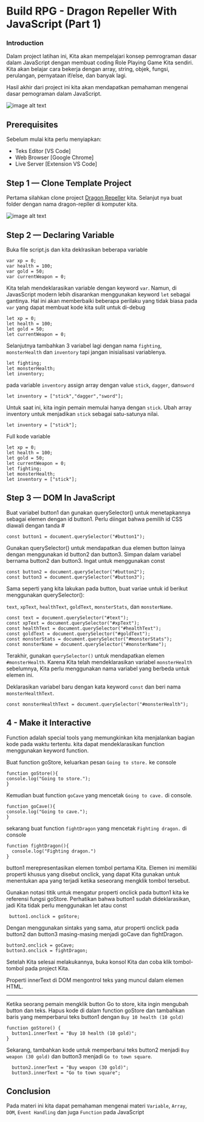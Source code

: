 # Build RPG - Dragon Repeller With JavaScript (Part 1)

### Introduction

Dalam project latihan ini, Kita akan mempelajari konsep pemrograman dasar dalam JavaScript dengan membuat coding Role Playing Game Kita sendiri. Kita akan belajar cara bekerja dengan array, string, objek, fungsi, perulangan, pernyataan if/else, dan banyak lagi.

Hasil akhir dari project ini kita akan mendapatkan pemahaman mengenai dasar pemograman dalam JavaScript.

![image alt text](https://imgur.com/RoQyqYQ.gif "Final Result")

## Prerequisites

Sebelum mulai kita perlu menyiapkan:

- Teks Editor [VS Code]
- Web Browser [Google Chrome]
- Live Server [Extension VS Code]

## Step 1 — Clone Template Project

Pertama silahkan clone project [Dragon Repeller](https://github.com/dilarangoding/sma-it-alirsyad/tree/master/project) kita. Selanjut nya buat folder dengan nama dragon-repller di komputer kita.

![image alt text](https://imgur.com/S3JB28g.png "Struktur Folder")

## Step 2 — Declaring Variable

Buka file script.js dan kita deklrasikan beberapa variable

```
var xp = 0;
var health = 100;
var gold = 50;
var currentWeapon = 0;
```

Kita telah mendeklarasikan variable dengan keyword `var`. Namun, di JavasScript modern lebih disarankan menggunakan keyword `let` sebagai gantinya. Hal ini akan memberbaiki beberapa perilaku yang tidak biasa pada `var` yang dapat membuat kode kita sulit untuk di-debug

```
let xp = 0;
let health = 100;
let gold = 50;
let currentWeapon = 0;
```

Selanjutnya tambahkan 3 variabel lagi dengan nama `fighting`, `monsterHealth` dan `inventory` tapi jangan inisialisasi variablenya.

```
let fighting;
let monsterHealth;
let inventory;
```

pada variable `inventory` assign array dengan value `stick`, `dagger`, dan`sword`

```
let inventory = ["stick","dagger","sword"];
```

Untuk saat ini, kita ingin pemain memulai hanya dengan `stick`. Ubah array inventory untuk menjadikan `stick` sebagai satu-satunya nilai.

```
let inventory = ["stick"];
```

Full kode variable

```
let xp = 0;
let health = 100;
let gold = 50;
let currentWeapon = 0;
let fighting;
let monsterHealth;
let inventory = ["stick"];
```

## Step 3 — DOM In JavaScript

Buat variabel button1 dan gunakan querySelector() untuk menetapkannya sebagai elemen dengan id button1. Perlu diingat bahwa pemilih id CSS diawali dengan tanda #

```
const button1 = document.querySelector("#button1");
```

Gunakan querySelector() untuk mendapatkan dua elemen button lainya dengan menggunakan id button2 dan button3. Simpan dalam variabel bernama button2 dan button3. Ingat untuk menggunakan const

```
const button2 = document.querySelector("#button2");
const button3 = document.querySelector("#button3");
```

Sama seperti yang kita lakukan pada button, buat variae untuk id berikut menggunakan querySelector():

`text`, `xpText`, `healthText`, `goldText`, `monsterStats`, dan `monsterName`.

```
const text = document.querySelector("#text");
const xpText = document.querySelector("#xpText");
const healthText = document.querySelector("#healthText");
const goldText = document.querySelector("#goldText");
const monsterStats = document.querySelector("#monsterStats");
const monsterName = document.querySelector("#monsterName");
```

Terakhir, gunakan `querySelector()` untuk mendapatkan elemen `#monsterHealth`. Karena Kita telah mendeklarasikan variabel `monsterHealth` sebelumnya, Kita perlu menggunakan nama variabel yang berbeda untuk elemen ini.

Deklarasikan variabel baru dengan kata keyword `const` dan beri nama `monsterHealthText`.

```
const monsterHealthText = document.querySelector("#monsterHealth");
```

## 4 - Make it Interactive

Function adalah special tools yang memungkinkan kita menjalankan bagian kode pada waktu tertentu. kita dapat mendeklarasikan function menggunakan keyword function.

Buat function goStore, keluarkan pesan `Going to store.` ke console

```
function goStore(){
console.log("Going to store.");
}
```

Kemudian buat function `goCave` yang mencetak `Going to cave.` di console.

```
function goCave(){
console.log("Going to cave.");
}
```

sekarang buat function `fightDragon` yang mencetak `Fighting dragon.` di console

```
function fightDragon(){
  console.log("Fighting dragon.")
}
```

button1 merepresentasikan elemen tombol pertama Kita. Elemen ini memiliki properti khusus yang disebut onclick, yang dapat Kita gunakan untuk menentukan apa yang terjadi ketika seseorang mengklik tombol tersebut.

Gunakan notasi titik untuk mengatur properti onclick pada button1 kita ke referensi fungsi goStore. Perhatikan bahwa button1 sudah dideklarasikan, jadi Kita tidak perlu menggunakan let atau const

```
 button1.onclick = goStore;
```

Dengan menggunakan sintaks yang sama, atur properti onclick pada button2 dan button3 masing-masing menjadi goCave dan fightDragon.

```
button2.onclick = goCave;
button3.onclick = fightDragon;
```

Setelah Kita selesai melakukannya, buka konsol Kita dan coba klik tombol-tombol pada project Kita.

Properti innerText di DOM mengontrol teks yang muncul dalam elemen HTML.

---

Ketika seorang pemain mengklik button Go to store, kita ingin mengubah button dan teks. Hapus kode di dalam function goStore dan tambahkan baris yang memperbarui teks button1 dengan `Buy 10 health (10 gold)`

```
function goStore() {
  button1.innerText = "Buy 10 health (10 gold)";
}
```

Sekarang, tambahkan kode untuk memperbarui teks button2 menjadi `Buy weapon (30 gold)` dan button3 menjadi `Go to town square`.

```
  button2.innerText = "Buy weapon (30 gold)";
  button3.innerText = "Go to town square";
```

## Conclusion

Pada materi ini kita dapat pemahaman mengenai materi `Variable`, `Array`, `DOM`, `Event Handling` dan juga `Function` pada JavaScript
